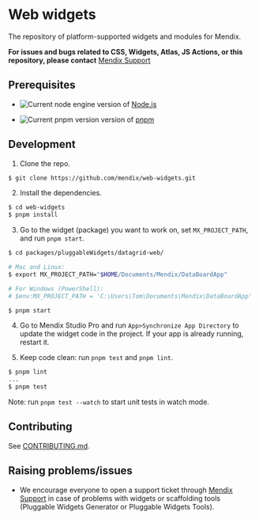 # Web widgets

The repository of platform-supported widgets and modules for Mendix.

**For issues and bugs related to CSS, Widgets, Atlas, JS Actions, or this repository, please contact** [Mendix Support](https://support.mendix.com)

## Prerequisites

-   ![Current node engine](https://img.shields.io/badge/dynamic/json?url=https%3A%2F%2Fraw.githubusercontent.com%2Fmendix%2Fweb-widgets%2Fmain%2Fpackage.json&query=%24.engines.node&label=node&color=%23339933) version of [Node.js](https://nodejs.org/en/download)

-   ![Current pnpm version](https://img.shields.io/badge/dynamic/json?url=https%3A%2F%2Fraw.githubusercontent.com%2Fmendix%2Fweb-widgets%2Fmain%2Fpackage.json&query=%24.engines.pnpm&label=pnpm&color=%23f69220) version of [pnpm](https://pnpm.io/installation)

## Development

1. Clone the repo.

```sh
$ git clone https://github.com/mendix/web-widgets.git
```

2. Install the dependencies.

```sh
$ cd web-widgets
$ pnpm install
```

3. Go to the widget (package) you want to work on, set `MX_PROJECT_PATH`, and run `pnpm start`.

```sh
$ cd packages/pluggableWidgets/datagrid-web/

# Mac and Linux:
$ export MX_PROJECT_PATH="$HOME/Documents/Mendix/DataBoardApp"

# For Windows (PowerShell):
# $env:MX_PROJECT_PATH = 'C:\Users\Tom\Documents\Mendix\DataBoardApp'

$ pnpm start
```

4. Go to Mendix Studio Pro and run `App>Synchronize App Directory` to update the widget code in the project. If your app is already running, restart it.

5. Keep code clean: run `pnpm test` and `pnpm lint`.

```sh
$ pnpm lint
...
$ pnpm test
```

Note: run `pnpm test --watch` to start unit tests in watch mode.

## Contributing

See [CONTRIBUTING.md](https://github.com/mendix/web-widgets/blob/main/CONTRIBUTING.md).

## Raising problems/issues

-   We encourage everyone to open a support ticket through [Mendix Support](https://support.mendix.com) in case of problems with widgets or scaffolding tools (Pluggable Widgets Generator or Pluggable Widgets Tools).
